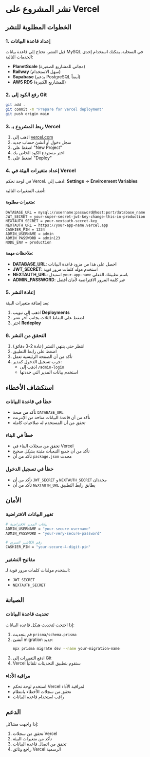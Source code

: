# نشر المشروع على Vercel

## الخطوات المطلوبة للنشر

### 1. إعداد قاعدة البيانات

قبل النشر، تحتاج إلى قاعدة بيانات MySQL في السحابة. يمكنك استخدام إحدى الخدمات التالية:

- **PlanetScale** (مجاني للمشاريع الصغيرة)
- **Railway** (سهل الاستخدام)
- **Supabase** (يدعم PostgreSQL أيضاً)
- **AWS RDS** (للمشاريع الكبيرة)

### 2. رفع الكود إلى Git

```bash
git add .
git commit -m "Prepare for Vercel deployment"
git push origin main
```

### 3. ربط المشروع بـ Vercel

1. اذهب إلى [vercel.com](https://vercel.com)
2. سجل دخول أو أنشئ حساب جديد
3. اضغط على "New Project"
4. اختر مستودع الكود الخاص بك
5. اضغط على "Deploy"

### 4. إعداد متغيرات البيئة في Vercel

في لوحة تحكم Vercel، اذهب إلى:
**Settings** → **Environment Variables**

أضف المتغيرات التالية:

#### متغيرات مطلوبة:

```
DATABASE_URL = mysql://username:password@host:port/database_name
JWT_SECRET = your-super-secret-jwt-key-change-this-in-production
NEXTAUTH_SECRET = your-nextauth-secret-key
NEXTAUTH_URL = https://your-app-name.vercel.app
CASHIER_PIN = 1234
ADMIN_USERNAME = admin
ADMIN_PASSWORD = admin123
NODE_ENV = production
```

#### ملاحظات مهمة:

- **DATABASE_URL**: احصل على هذا من مزود قاعدة البيانات
- **JWT_SECRET**: استخدم مولد كلمات مرور قوية
- **NEXTAUTH_URL**: استبدل `your-app-name` باسم تطبيقك الفعلي
- **ADMIN_PASSWORD**: غير كلمة المرور الافتراضية لأمان أفضل

### 5. إعادة النشر

بعد إضافة متغيرات البيئة:
1. اذهب إلى تبويب **Deployments**
2. اضغط على النقاط الثلاث بجانب آخر نشر
3. اختر **Redeploy**

### 6. التحقق من النشر

1. انتظر حتى ينتهي النشر (عادة 2-3 دقائق)
2. اضغط على رابط التطبيق
3. تأكد من أن الصفحة الرئيسية تعمل
4. جرب تسجيل الدخول كمدير:
   - اذهب إلى `/admin-login`
   - استخدم بيانات المدير التي حددتها

## استكشاف الأخطاء

### خطأ في قاعدة البيانات
- تأكد من صحة `DATABASE_URL`
- تأكد من أن قاعدة البيانات متاحة من الإنترنت
- تحقق من أن المستخدم له صلاحيات كاملة

### خطأ في البناء
- تحقق من سجلات البناء في Vercel
- تأكد من أن جميع التبعيات مثبتة بشكل صحيح
- تأكد من أن `package.json` محدث

### خطأ في تسجيل الدخول
- تأكد من أن `JWT_SECRET` و `NEXTAUTH_SECRET` محددان
- تأكد من أن `NEXTAUTH_URL` يطابق رابط التطبيق

## الأمان

### تغيير البيانات الافتراضية
```bash
# بيانات المدير الافتراضية
ADMIN_USERNAME = "your-secure-username"
ADMIN_PASSWORD = "your-very-secure-password"

# رقم الكاشير السري
CASHIER_PIN = "your-secure-4-digit-pin"
```

### مفاتيح التشفير
استخدم مولدات كلمات مرور قوية لـ:
- `JWT_SECRET`
- `NEXTAUTH_SECRET`

## الصيانة

### تحديث قاعدة البيانات
إذا احتجت لتحديث هيكل قاعدة البيانات:

1. قم بتحديث `prisma/schema.prisma`
2. أنشئ migration جديد:
   ```bash
   npx prisma migrate dev --name your-migration-name
   ```
3. ادفع التغييرات إلى Git
4. Vercel ستقوم بتطبيق التحديثات تلقائياً

### مراقبة الأداء
- استخدم لوحة تحكم Vercel لمراقبة الأداء
- تحقق من سجلات الأخطاء بانتظام
- راقب استخدام قاعدة البيانات

## الدعم

إذا واجهت مشاكل:
1. تحقق من سجلات Vercel
2. تأكد من متغيرات البيئة
3. تحقق من اتصال قاعدة البيانات
4. راجع وثائق Vercel الرسمية
